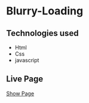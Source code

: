 # Blurry-Loading

## Technologies used
* Html
* Css
* javascript

## Live Page

[Show Page](https://yasin-aygl.github.io/Blurry-Loading/)



